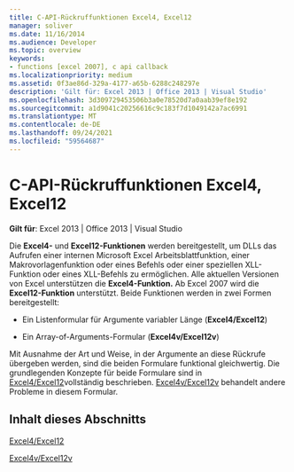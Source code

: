 ```yaml
---
title: C-API-Rückruffunktionen Excel4, Excel12
manager: soliver
ms.date: 11/16/2014
ms.audience: Developer
ms.topic: overview
keywords:
- functions [excel 2007], c api callback
ms.localizationpriority: medium
ms.assetid: 0f3ae86d-329a-4177-a65b-6288c248297e
description: 'Gilt für: Excel 2013 | Office 2013 | Visual Studio'
ms.openlocfilehash: 3d309729453506b3a0e78520d7a0aab39ef8e192
ms.sourcegitcommit: a1d9041c20256616c9c183f7d1049142a7ac6991
ms.translationtype: MT
ms.contentlocale: de-DE
ms.lasthandoff: 09/24/2021
ms.locfileid: "59564687"
---
```

# <a name="c-api-callback-functions-excel4-excel12"></a>C-API-Rückruffunktionen Excel4, Excel12

**Gilt für**: Excel 2013 | Office 2013 | Visual Studio 
  
Die **Excel4-** und **Excel12-Funktionen** werden bereitgestellt, um DLLs das Aufrufen einer internen Microsoft Excel Arbeitsblattfunktion, einer Makrovorlagenfunktion oder eines Befehls oder einer speziellen XLL-Funktion oder eines XLL-Befehls zu ermöglichen. Alle aktuellen Versionen von Excel unterstützen die **Excel4-Funktion.** Ab Excel 2007 wird die **Excel12-Funktion** unterstützt. Beide Funktionen werden in zwei Formen bereitgestellt: 
  
- Ein Listenformular für Argumente variabler Länge (**Excel4/Excel12**)
    
- Ein Array-of-Arguments-Formular (**Excel4v/Excel12v**)
    
Mit Ausnahme der Art und Weise, in der Argumente an diese Rückrufe übergeben werden, sind die beiden Formulare funktional gleichwertig. Die grundlegenden Konzepte für beide Formulare sind in [Excel4/Excel12](excel4-excel12.md)vollständig beschrieben. [Excel4v/Excel12v](excel4v-excel12v.md) behandelt andere Probleme in diesem Formular. 
  
## <a name="in-this-section"></a>Inhalt dieses Abschnitts

[Excel4/Excel12](excel4-excel12.md)
  
[Excel4v/Excel12v](excel4v-excel12v.md)
  

